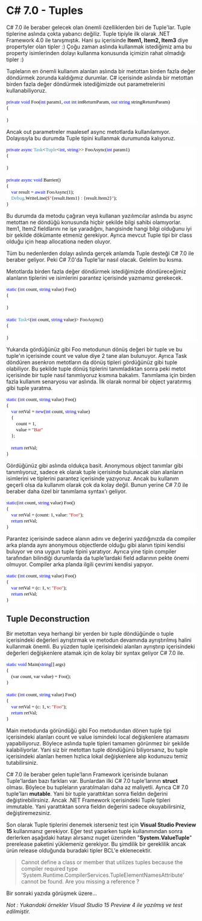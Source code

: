 # C# 7.0 - Tuples #

C# 7.0 ile beraber gelecek olan önemli özelliklerden biri de Tuple'lar. Tuple tiplerine aslında çokta yabancı değiliz. Tuple tipiyle ilk olarak .NET Framework 4.0 ile tanışmıştık. Hani şu içerisinde **Item1, Item2, Item3** diye propertyler olan tipler :) Çoğu zaman aslında kullanmak istediğimiz ama bu property isimlerinden dolayı kullanma konusunda içimizin rahat olmadığı tipler :)

Tupleların en önemli kullanım alanları aslında bir metottan birden fazla değer döndürmek zorunda kaldığımız durumlar. C# içerisinde aslında bir metottan birden fazla değer döndürmek istediğimizde out parametrelerini kullanabiliyoruz. 

<pre style="font-family:Consolas;font-size:13;color:black;background:white;"><span style="color:blue;">private</span>&nbsp;<span style="color:blue;">void</span>&nbsp;Foo(<span style="color:blue;">int</span>&nbsp;param1,&nbsp;<span style="color:blue;">out</span>&nbsp;<span style="color:blue;">int</span>&nbsp;intReturnParam,&nbsp;<span style="color:blue;">out</span>&nbsp;<span style="color:blue;">string</span>&nbsp;stringReturnParam)<br/>{<br/> <br/>}</pre>

Ancak out parametreler maalesef async metotlarda kullanılamıyor. Dolayısıyla bu durumda Tuple tipini kullanmak durumunda kalıyoruz. 

<pre style="font-family:Consolas;font-size:13;color:black;background:white;"><span style="color:blue;">private</span>&nbsp;<span style="color:blue;">async</span>&nbsp;<span style="color:#2b91af;">Task</span>&lt;<span style="color:#2b91af;">Tuple</span>&lt;<span style="color:blue;">int</span>,&nbsp;<span style="color:blue;">string</span>&gt;&gt;&nbsp;FooAsync(<span style="color:blue;">int</span>&nbsp;param1)<br/>{<br/> <br/>}<br/> <br/><span style="color:blue;">private</span>&nbsp;<span style="color:blue;">async</span>&nbsp;<span style="color:blue;">void</span>&nbsp;Barrier()<br/>{<br/>&nbsp;&nbsp;&nbsp;&nbsp;<span style="color:blue;">var</span>&nbsp;result&nbsp;=&nbsp;<span style="color:blue;">await</span>&nbsp;FooAsync(1);<br/>&nbsp;&nbsp;&nbsp;&nbsp;<span style="color:#2b91af;">Debug</span>.WriteLine(<span style="color:#a31515;">$&quot;</span>{result.Item1}<span style="color:#a31515;">&nbsp;:&nbsp;</span>{result.Item2}<span style="color:#a31515;">&quot;</span>);<br/>}</pre>

Bu durumda da metodu çağıran veya kullanan yazılımcılar aslında bu async metottan ne döndüğü konusunda hiçbir şekilde bilgi sahibi olamıyorlar. Item1, Item2 fieldlarını ne işe yaradığını, hangisinde hangi bilgi olduğunu iyi bir şekilde dökümante etmeniz gerekiyor. Ayrıca mevcut Tuple tipi bir class olduğu için heap allocationa neden oluyor. 

Tüm bu nedenlerden dolayı aslında gerçek anlamda Tuple desteği C# 7.0 ile beraber geliyor. Peki C# 7.0'da Tuple'lar nasıl olacak. Gelelim bu kısma. 

Metotlarda birden fazla değer döndürmek istediğimizde döndüreceğimiz alanların tiplerini ve isimlerini parantez içerisinde yazmamız gerekecek. 

<pre style="font-family:Consolas;font-size:13;color:black;background:white;"><span style="color:blue;">static</span>&nbsp;(<span style="color:blue;">int</span>&nbsp;count,&nbsp;<span style="color:blue;">string</span>&nbsp;value)&nbsp;Foo()<br/>{<br/> <br/>}<br/> <br/><span style="color:blue;">static</span>&nbsp;<span style="color:#2b91af;">Task</span>&lt;(<span style="color:blue;">int</span>&nbsp;count,&nbsp;<span style="color:blue;">string</span>&nbsp;value)&gt;&nbsp;FooAsync()<br/>{<br/> <br/>}</pre> 

Yukarıda gördüğünüz gibi Foo metodunun dönüş değeri bir tuple ve bu tuple'ın içerisinde count ve value diye 2 tane alan bulunuyor. Ayrıca Task döndüren asenkron metotların da dönüş tipleri gördüğünüz gibi tuple olabiliyor. Bu şekilde tuple dönüş tiplerini tanımladıktan sonra peki metot içerisinde bir tuple nasıl tanımlıyoruz kısmına bakalım. Tanımlama için birden fazla kullanım senaryosu var aslında. İlk olarak normal bir object yaratırmış gibi tuple yaratma. 

 <pre style="font-family:Consolas;font-size:13;color:black;background:white;"><span style="color:blue;">static</span>&nbsp;(<span style="color:blue;">int</span>&nbsp;count,&nbsp;<span style="color:blue;">string</span>&nbsp;value)&nbsp;Foo()<br/>{<br/>&nbsp;&nbsp;&nbsp;&nbsp;<span style="color:blue;">var</span>&nbsp;retVal&nbsp;=&nbsp;<span style="color:blue;">new</span>(<span style="color:blue;">int</span>&nbsp;count,&nbsp;<span style="color:blue;">string</span>&nbsp;value)<br/>&nbsp;&nbsp;&nbsp;&nbsp;{<br/>&nbsp;&nbsp;&nbsp;&nbsp;&nbsp;&nbsp;&nbsp;&nbsp;count&nbsp;=&nbsp;1,<br/>&nbsp;&nbsp;&nbsp;&nbsp;&nbsp;&nbsp;&nbsp;&nbsp;value&nbsp;=&nbsp;<span style="color:#a31515;">&quot;Bar&quot;</span><br/>&nbsp;&nbsp;&nbsp;&nbsp;};<br/> <br/>&nbsp;&nbsp;&nbsp;&nbsp;<span style="color:blue;">return</span>&nbsp;retVal;<br/>}</pre>

Gördüğünüz gibi aslında oldukça basit. Anonymous object tanımlar gibi tanımlıyoruz, sadece ek olarak tuple içerisinde bulunacak olan alanların isimlerini ve tiplerini parantez içerisinde yazıyoruz.  Ancak bu kullanım geçerli olsa da kullanım olarak çok da kolay değil. Bunun yerine C# 7.0 ile beraber daha özel bir tanımlama syntax'ı geliyor.

<pre style="font-family:Consolas;font-size:13;color:black;background:white;"><span style="color:blue;">static</span>(<span style="color:blue;">int</span>&nbsp;count,&nbsp;<span style="color:blue;">string</span>&nbsp;value)&nbsp;Foo()<br/>{<br/>&nbsp;&nbsp;&nbsp;&nbsp;<span style="color:blue;">var</span>&nbsp;retVal&nbsp;=&nbsp;(count:&nbsp;1,&nbsp;value:&nbsp;<span style="color:#a31515;">&quot;Foo&quot;</span>);<br/>&nbsp;&nbsp;&nbsp;&nbsp;<span style="color:blue;">return</span>&nbsp;retVal;<br/>}</pre>

Parantez içerisinde sadece alanın adını ve değerini yazdığınızda da compiler arka planda aynı anonymous objectlerde olduğu gibi alanın tipini kendisi buluyor ve ona uygun tuple tipini yaratıyor. Ayrıca yine tipin compiler tarafından bilindiği durumlarda da tuple'lardaki field adlarının pekte önemi olmuyor. Compiler arka planda ilgili çevrimi kendisi yapıyor.

<pre style="font-family:Consolas;font-size:13;color:black;background:white;"><span style="color:blue;">static</span>&nbsp;(<span style="color:blue;">int</span>&nbsp;count,&nbsp;<span style="color:blue;">string</span>&nbsp;value)&nbsp;Foo()<br/>{<br/>&nbsp;&nbsp;&nbsp;&nbsp;<span style="color:blue;">var</span>&nbsp;retVal&nbsp;=&nbsp;(c:&nbsp;1,&nbsp;v:&nbsp;<span style="color:#a31515;">&quot;Foo&quot;</span>);<br/>&nbsp;&nbsp;&nbsp;&nbsp;<span style="color:blue;">return</span>&nbsp;retVal;<br/>}</pre>


## Tuple Deconstruction ##

Bir metottan veya herhangi bir yerden bir tuple döndüğünde o tuple içerisindeki değerleri ayrıştırmak ve metodun devamında ayrıştırılmış halini kullanmak önemli. Bu yüzden tuple içerisindeki alanları ayrıştırıp içerisindeki değerleri değişkenlere atamak için de kolay bir syntax geliyor C# 7.0 ile. 

<pre style="font-family:Consolas;font-size:13;color:black;background:white;"><span style="color:blue;">static</span>&nbsp;<span style="color:blue;">void</span>&nbsp;Main(<span style="color:blue;">string</span>[]&nbsp;args)<br/>{<br/>&nbsp;&nbsp;&nbsp;&nbsp;(var&nbsp;count,&nbsp;var&nbsp;value)&nbsp;=&nbsp;Foo();<br/>}<br/> <br/><span style="color:blue;">static</span>&nbsp;(<span style="color:blue;">int</span>&nbsp;count,&nbsp;<span style="color:blue;">string</span>&nbsp;value)&nbsp;Foo()<br/>{<br/>&nbsp;&nbsp;&nbsp;&nbsp;<span style="color:blue;">var</span>&nbsp;retVal&nbsp;=&nbsp;(c:&nbsp;1,&nbsp;v:&nbsp;<span style="color:#a31515;">&quot;Foo&quot;</span>);<br/>&nbsp;&nbsp;&nbsp;&nbsp;<span style="color:blue;">return</span>&nbsp;retVal;<br/>}</pre>

Main metodunda göründüğü gibi Foo metodundan dönen tuple tipi içerisindeki alanları count ve value ismindeki local değişkenlere atamasını yapabiliyoruz. Böylece aslında tuple tipleri tamamen görünmez bir şekilde kalabiliyorlar. Yani siz bir metottan tuple döndüğünü biliyorsanız, bu tuple içerisindeki alanları hemen hızlıca lokal değişkenlere alıp kodunuzu temiz tutabilirsiniz. 

C# 7.0 ile beraber gelen tuple'ların Framework içerisinde bulanan Tuple'lardan bazı farkları var. Bunlardan ilki C# 7.0 tuple'larının **struct** olması. Böylece bu tupleların yaratılmaları daha az maliyetli. Ayrıca C# 7.0 tuple'ları **mutable**. Yani bir tuple yarattıktan sonra fieldın değerini değiştirebilirsiniz. Ancak .NET Framework içerisindeki Tuple tipleri immutable. Yani yarattıktan sonra fieldın değerini sadece okuyabilirsiniz, değiştiremezsiniz.

Son olarak Tuple tiplerini denemek isterseniz test için **Visual Studio Preview 15** kullanmanız gerekiyor. Eğer test yaparken tuple kullanımından sonra derlerken aşağıdaki hatayı alırsanız nuget üzerinden "**System.ValueTuple**" prerelease paketini yüklemeniz gerekiyor. Bu şimdilik bir gereklilik ancak ürün release olduğunda buradaki tipler BCL'e eklenecektir. 

> Cannot define a class or member that utilizes tuples because the compiler required type 'System.Runtime.CompilerServices.TupleElementNamesAttribute' cannot be found. Are you missing a reference ?

Bir sonraki yazıda görüşmek üzere...

*Not : Yukarıdaki örnekler Visual Studio 15 Preview 4 ile yazılmış ve test edilmiştir.*